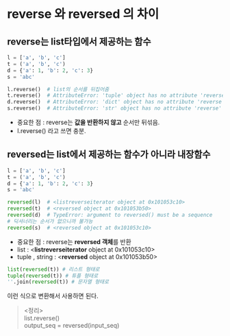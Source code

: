 # reverse 와 reversed 의 차이
## reverse는 **list타입**에서 제공하는 함수
```python
l = ['a', 'b', 'c']
t = ('a', 'b', 'c')
d = {'a': 1, 'b': 2, 'c': 3}
s = 'abc'

l.reverse()  # list의 순서를 뒤집어줌
t.reverse()  # AttributeError: 'tuple' object has no attribute 'reverse'
d.reverse()  # AttributeError: 'dict' object has no attribute 'reverse'
s.reverse()  # AttributeError: 'str' object has no attribute 'reverse'
```
- 중요한 점 : reverse는 **값을 반환하지 않고** 순서만 뒤섞음.
- l.reverse() 라고 쓰면 충분.


## reversed는 list에서 제공하는 함수가 아니라 **내장함수**
```python
l = ['a', 'b', 'c']
t = ('a', 'b', 'c')
d = {'a': 1, 'b': 2, 'c': 3}
s = 'abc'

reversed(l)  # <listreverseiterator object at 0x101053c10>
reversed(t)  # <reversed object at 0x101053b50>
reversed(d)  # TypeError: argument to reversed() must be a sequence
# 딕셔너리는 순서가 없으니까 불가능
reversed(s)  # <reversed object at 0x101053c10>
```
- 중요한 점 : reverse는 **reversed 객체**를 반환
- list : <**listreverseiterator** object at 0x101053c10>
- tuple , string : <**reversed** object at 0x101053b50>

```python
list(reversed(t)) # 리스트 형태로
tuple(reversed(t)) # 튜플 형태로
''.join(reversed(t)) # 문자열 형태로
```
이런 식으로 변환해서 사용하면 된다.


> <정리> <br>
> list.reverse() <br>
> output_seq = reversed(input_seq)

